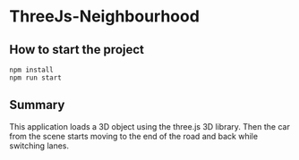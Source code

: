 # ThreeJs-Neighbourhood

## How to start the project
```
npm install
npm run start
```
## Summary
This application loads a 3D object using the three.js 3D library.
Then the car from the scene starts moving to the end of the road and back 
while switching lanes.
